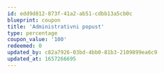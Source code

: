 ```yaml
---
id: edd9d812-873f-41a2-ab51-cdbb13a5cb0c
blueprint: coupon
title: 'Administrativni popust'
type: percentage
coupon_value: '100'
redeemed: 0
updated_by: c82a7926-03bd-4bb0-81b3-2109899ea6c9
updated_at: 1657266695
---
```

